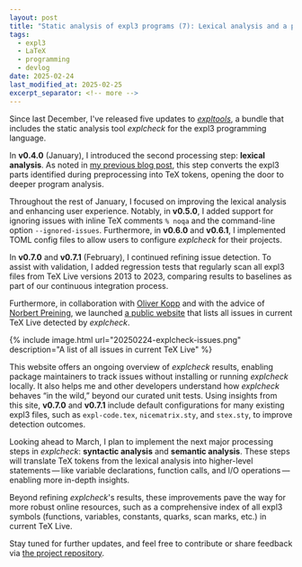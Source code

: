 ```yaml
---
layout: post
title: "Static analysis of expl3 programs (7): Lexical analysis and a public website listing issues in current TeX Live"
tags:
  - expl3
  - LaTeX
  - programming
  - devlog
date: 2025-02-24
last_modified_at: 2025-02-25
excerpt_separator: <!-- more -->
---
```


Since last December, I've released five updates to [_expltools_][6], a bundle that includes the static analysis tool _explcheck_ for the expl3 programming language.

In **v0.4.0** (January), I introduced the second processing step: **lexical analysis**. As noted in [my previous blog post][1], this step converts the expl3 parts identified during preprocessing into TeX tokens, opening the door to deeper program analysis.

Throughout the rest of January, I focused on improving the lexical analysis and enhancing user experience. Notably, in **v0.5.0**, I added support for ignoring issues with inline TeX comments `% noqa` and the command-line option `--ignored-issues`. Furthermore, in **v0.6.0** and **v0.6.1**, I implemented TOML config files to allow users to configure _explcheck_ for their projects.

In **v0.7.0** and **v0.7.1** (February), I continued refining issue detection. To assist with validation, I added regression tests that regularly scan all expl3 files from TeX Live versions 2013 to 2023, comparing results to baselines as part of our continuous integration process.

Furthermore, in collaboration with [Oliver Kopp][2] and with the advice of [Norbert Preining][5], we launched [a public website][3] that lists all issues in current TeX Live detected by _explcheck_.

<!-- more -->

  {% include image.html url="20250224-explcheck-issues.png"
     description="A list of all issues in current TeX Live" %}

This website offers an ongoing overview of _explcheck_ results, enabling package maintainers to track issues without installing or running _explcheck_ locally. It also helps me and other developers understand how _explcheck_ behaves “in the wild,” beyond our curated unit tests. Using insights from this site, **v0.7.0** and **v0.7.1** include default configurations for many existing expl3 files, such as `expl-code.tex`, `nicematrix.sty`, and `stex.sty`, to improve detection outcomes.

Looking ahead to March, I plan to implement the next major processing steps in _explcheck_: **syntactic analysis** and **semantic analysis**. These steps will translate TeX tokens from the lexical analysis into higher-level statements&thinsp;—&thinsp;like variable declarations, function calls, and I/O operations&thinsp;—&thinsp;enabling more in-depth insights.

Beyond refining _explcheck_'s results, these improvements pave the way for more robust online resources, such as a comprehensive index of all expl3 symbols (functions, variables, constants, quarks, scan marks, etc.) in current TeX Live.

Stay tuned for further updates, and feel free to contribute or share feedback via [the project repository][4].

 [1]: /Expl3-Linter-6
 [2]: https://github.com/koppor
 [3]: https://koppor.github.io/explcheck-issues/
 [4]: https://github.com/Witiko/expltools/
 [5]: https://github.com/norbusan
 [6]: https://ctan.org/pkg/expltools
